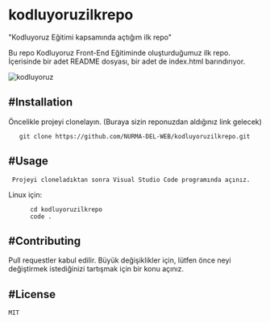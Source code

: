 # kodluyoruzilkrepo
"Kodluyoruz Eğitimi kapsamında açtığım ilk repo"

Bu repo Kodluyoruz Front-End Eğitiminde oluşturduğumuz ilk repo. İçerisinde bir adet README dosyası, bir adet de index.html barındırıyor.

![kodluyoruz](https://resimag.com/p1/84225b9eb1b5.png)

#Installation
-------
Öncelikle projeyi clonelayın. (Buraya sizin reponuzdan aldığınız link gelecek)


       git clone https://github.com/NURMA-DEL-WEB/kodluyoruzilkrepo.git
#Usage
-------
     Projeyi cloneladıktan sonra Visual Studio Code programında açınız.

   Linux için:

          cd kodluyoruzilkrepo
          code .
#Contributing
-------
Pull requestler kabul edilir. Büyük değişiklikler için, lütfen önce neyi değiştirmek istediğinizi tartışmak için bir konu açınız.

#License
-------
```javascript
MIT
```
